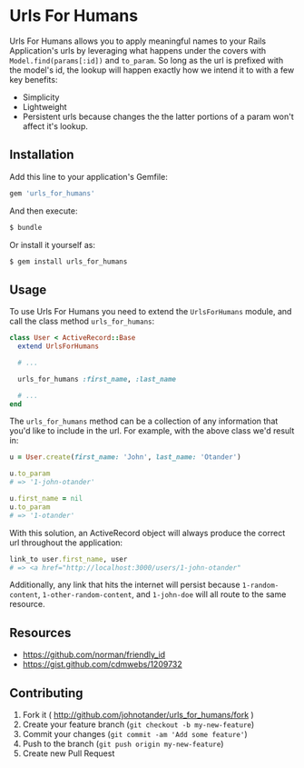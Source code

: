 # Urls For Humans

Urls For Humans allows you to apply meaningful names to your Rails Application's urls by leveraging what happens under the covers with `Model.find(params[:id])` and `to_param`. So long as the url is prefixed with the model's id, the lookup will happen exactly how we intend it to with a few key benefits:

  * Simplicity
  * Lightweight
  * Persistent urls because changes the the latter portions of a param won't affect it's lookup.

## Installation

Add this line to your application's Gemfile:

```ruby
gem 'urls_for_humans'
```

And then execute:

```bash
$ bundle
```

Or install it yourself as:

```bash
$ gem install urls_for_humans
```

## Usage


To use Urls For Humans you need to extend the `UrlsForHumans` module, and call the class method `urls_for_humans`:

```ruby
class User < ActiveRecord::Base
  extend UrlsForHumans

  # ...

  urls_for_humans :first_name, :last_name

  # ...
end
```

The `urls_for_humans` method can be a collection of any information that you'd like to include in the url. For example, with the above class we'd result in:

```ruby
u = User.create(first_name: 'John', last_name: 'Otander')

u.to_param
# => '1-john-otander'

u.first_name = nil
u.to_param
# => '1-otander'
```

With this solution, an ActiveRecord object will always produce the correct url throughout the application:

```ruby
link_to user.first_name, user
# => <a href="http://localhost:3000/users/1-john-otander" 
```

Additionally, any link that hits the internet will persist because `1-random-content`, `1-other-random-content`, and `1-john-doe` will all route to the same resource.

## Resources

  * <https://github.com/norman/friendly_id>
  * <https://gist.github.com/cdmwebs/1209732>

## Contributing

1. Fork it ( http://github.com/johnotander/urls_for_humans/fork )
2. Create your feature branch (`git checkout -b my-new-feature`)
3. Commit your changes (`git commit -am 'Add some feature'`)
4. Push to the branch (`git push origin my-new-feature`)
5. Create new Pull Request
